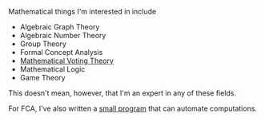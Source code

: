 Mathematical things I'm interested in include

 * Algebraic Graph Theory
 * Algebraic Number Theory
 * Group Theory
 * Formal Concept Analysis
 * [Mathematical Voting Theory](http://en.wikipedia.org/wiki/Voting_theory)
 * Mathematical Logic
 * Game Theory
 
This doesn't mean, however, that I'm an expert in any of these fields.

For FCA, I've also written a [small program](http://github.com/exot/conexp-clj/) that can
automate computations.
